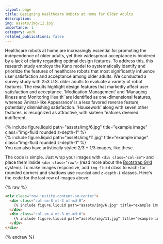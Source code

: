 ```yaml
---
layout: page
title: Designing Healthcare Robots at Home for Older Adults
description:
img: assets/img/12.jpg
importance: 1
category: work
related_publications: false
---
```


Healthcare robots at home are increasingly essential for promoting the independence of older adults, yet their widespread acceptance is hindered by a lack of clarity regarding optimal design features. To address this, this research study employs the Kano model to systematically identify and prioritize the features of healthcare robots that most significantly influence user satisfaction and acceptance among older adults. We conducted a survey study with 253 U.S. older adults to evaluate a variety of robot features. The results highlight design features that markedly affect user satisfaction and acceptance. ‘Medication Management’ and ‘Managing Illness and Monitoring Health’ are identified as one-dimensional features, whereas ‘Animal-like Appearance’ is a less favored reverse feature, potentially diminishing satisfaction. ‘Housework’ along with seven other features, is recognized as attractive, with sixteen features deemed indifferent.

<div class="row justify-content-sm-center">
    <div class="col-sm-8 mt-3 mt-md-0">
        {% include figure.liquid path="assets/img/6.jpg" title="example image" class="img-fluid rounded z-depth-1" %}
    </div>
    <div class="col-sm-4 mt-3 mt-md-0">
        {% include figure.liquid path="assets/img/11.jpg" title="example image" class="img-fluid rounded z-depth-1" %}
    </div>
</div>
<div class="caption">
    You can also have artistically styled 2/3 + 1/3 images, like these.
</div>

The code is simple.
Just wrap your images with `<div class="col-sm">` and place them inside `<div class="row">` (read more about the <a href="https://getbootstrap.com/docs/4.4/layout/grid/">Bootstrap Grid</a> system).
To make images responsive, add `img-fluid` class to each; for rounded corners and shadows use `rounded` and `z-depth-1` classes.
Here's the code for the last row of images above:

{% raw %}

```html
<div class="row justify-content-sm-center">
  <div class="col-sm-8 mt-3 mt-md-0">
    {% include figure.liquid path="assets/img/6.jpg" title="example image" class="img-fluid rounded z-depth-1" %}
  </div>
  <div class="col-sm-4 mt-3 mt-md-0">
    {% include figure.liquid path="assets/img/11.jpg" title="example image" class="img-fluid rounded z-depth-1" %}
  </div>
</div>
```

{% endraw %}
